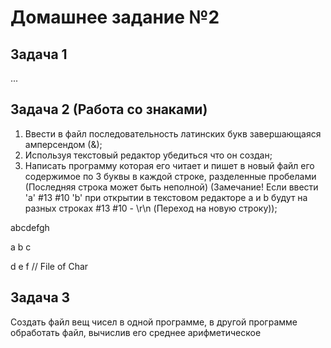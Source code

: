 # Домашнее задание №2

## Задача 1

...

## Задача 2 (Работа со знаками)

1. Ввести в файл последовательность латинских букв завершающаяся амперсендом (&);
2. Используя текстовый редактор убедиться что он создан;
3. Написать программу которая его читает и пишет в новый файл его содержимое по 3 буквы в каждой строке, разделенные пробелами (Последняя строка может быть неполной) (Замечание! Если ввести 'a' #13 #10 'b' при открытии в текстовом редакторе a и b будут на разных строках  #13 #10 - \r\n  (Переход на новую строку));

abcdefgh

a b c 

d e f
// File of Char

## Задача 3

Создать файл вещ чисел в одной программе, в другой программе обработать файл, вычислив его среднее арифметическое